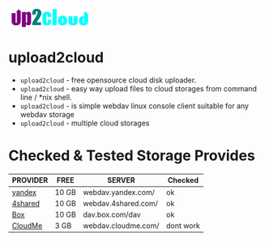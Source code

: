 <img alt=upload2cloud src="img/up2cloud.png"/>

# upload2cloud

+ `upload2cloud` - free opensource cloud disk uploader.
+ `upload2cloud` - easy way upload files to cloud storages from command line / *nix shell.
+ `upload2cloud` - is simple webdav linux console client suitable for any webdav storage
+ `upload2cloud` - multiple cloud storages

# Checked & Tested Storage Provides

PROVIDER | FREE | SERVER |Checked
--- | --- | --- | ---
[yandex](https://disk.yandex.com)	| 10 GB	| webdav.yandex.com/ | ok
[4shared](https://4shared.com)	| 10 GB	| webdav.4shared.com/ | ok
[Box](https://box.com) | 10 GB	| dav.box.com/dav | ok
[CloudMe](https://cloudme.com)	| 3 GB	| webdav.cloudme.com/ | dont work
